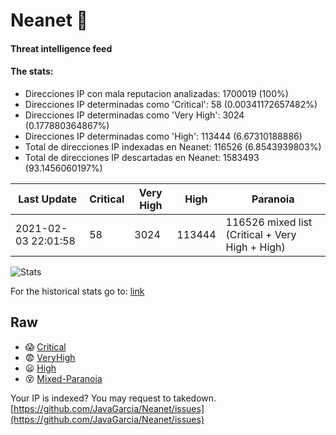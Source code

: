 # Neanet :hocho:
#### Threat intelligence feed
#### The stats:

- Direcciones IP con mala reputacion analizadas: 1700019 (100%)
- Direcciones IP determinadas como 'Critical':  58 (0.00341172657482%)
- Direcciones IP determinadas como 'Very High':  3024 (0.177880364867%)
- Direcciones IP determinadas como 'High':  113444 (6.67310188886)
- Total de direcciones IP indexadas en Neanet:  116526 (6.8543939803%)
- Total de direcciones IP descartadas en Neanet:  1583493 (93.1456060197%)

| Last Update | Critical | Very High | High | Paranoia |
| --- | --- | --- | --- | --- |
| 2021-02-03 22:01:58 | 58 | 3024 | 113444 | 116526 mixed list (Critical + Very High + High)|

![Stats](https://docs.google.com/spreadsheets/d/e/2PACX-1vSnaNMIXVabIpDJjufMlzH7poXnshF3mgd8Is1g9ytUEzVsP5my4Trn8f-xkoLLQ38xpL3HtmUexLo6/pubchart?oid=501124687&format=image)

For the historical stats go to: [link](/stats.csv)
## Raw
- :scream: [Critical](https://raw.githubusercontent.com/JavaGarcia/Neanet/master/blacklists/neanet_critical.txt)
- :fearful: [VeryHigh](https://raw.githubusercontent.com/JavaGarcia/Neanet/master/blacklists/neanet_veryHigh.txtt)
- :frowning: [High](https://raw.githubusercontent.com/JavaGarcia/Neanet/master/blacklists/neanet_high.txt)
- :dizzy_face: [Mixed-Paranoia](https://raw.githubusercontent.com/JavaGarcia/Neanet/master/blacklists/neanet_all.txt)


Your IP is indexed? You may request to takedown. [https://github.com/JavaGarcia/Neanet/issues](https://github.com/JavaGarcia/Neanet/issues)




































































































































































































































































































































































































































































































































































































































































































































































































































































































































































































































































































































































































































































































































































































































































































































































































































































































































































































































































































































































































































































































































































































































































































































































































































































































































































































































































































































































































































































































































































































































































































































































































































































































































































































































































































































































































































































































































































































































































































































































































































































































